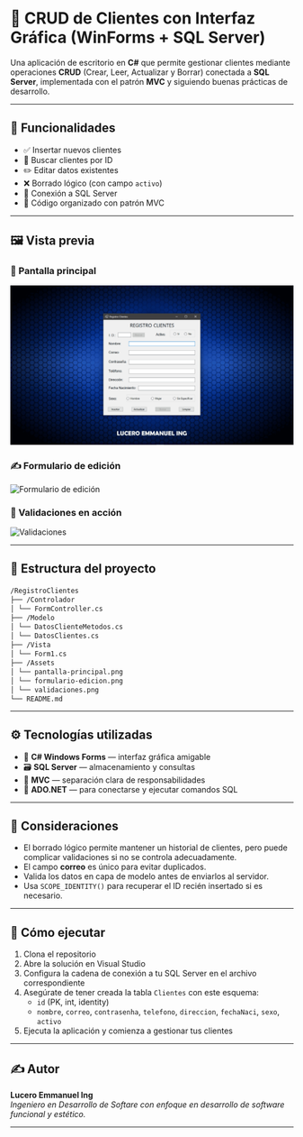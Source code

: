 # 🧾 CRUD de Clientes con Interfaz Gráfica (WinForms + SQL Server)

Una aplicación de escritorio en **C#** que permite gestionar clientes mediante operaciones **CRUD** (Crear, Leer, Actualizar y Borrar) conectada a **SQL Server**, implementada con el patrón **MVC** y siguiendo buenas prácticas de desarrollo.

---

## 🎯 Funcionalidades

- ✅ Insertar nuevos clientes
- 🔎 Buscar clientes por ID
- ✏️ Editar datos existentes
- ❌ Borrado lógico (con campo `activo`)
- 💾 Conexión a SQL Server
- 🧩 Código organizado con patrón MVC

---

## 🖼️ Vista previa

### 🌟 Pantalla principal
![Pantalla principal](RegistroClientes/Assets/pantalla-principal.png)
<!-- Aquí puedes mostrar la ventana principal de la aplicación -->

### ✍️ Formulario de edición
![Formulario de edición](Assets/formulario-edicion.png)
<!-- Muestra los campos para editar cliente -->

### 🧪 Validaciones en acción
![Validaciones](Assets/validaciones.png)
<!-- Imagen de campos con errores y el ErrorProvider activo -->

---

## 🧱 Estructura del proyecto
```
/RegistroClientes
├── /Controlador
│ └── FormController.cs
├── /Modelo
│ └── DatosClienteMetodos.cs
│ └── DatosClientes.cs
├── /Vista
│ └── Form1.cs
├── /Assets
│ └── pantalla-principal.png
│ └── formulario-edicion.png
│ └── validaciones.png
└── README.md
```
---

## ⚙️ Tecnologías utilizadas

- 🎨 **C# Windows Forms** — interfaz gráfica amigable
- 🗃️ **SQL Server** — almacenamiento y consultas
- 📐 **MVC** — separación clara de responsabilidades
- 💼 **ADO.NET** — para conectarse y ejecutar comandos SQL

---

## 🧠 Consideraciones

- El borrado lógico permite mantener un historial de clientes, pero puede complicar validaciones si no se controla adecuadamente.
- El campo **correo** es único para evitar duplicados.
- Valida los datos en capa de modelo antes de enviarlos al servidor.
- Usa `SCOPE_IDENTITY()` para recuperar el ID recién insertado si es necesario.

---

## 🚀 Cómo ejecutar

1. Clona el repositorio
2. Abre la solución en Visual Studio
3. Configura la cadena de conexión a tu SQL Server en el archivo correspondiente
4. Asegúrate de tener creada la tabla `Clientes` con este esquema:
   - `id` (PK, int, identity)
   - `nombre`, `correo`, `contrasenha`, `telefono`, `direccion`, `fechaNaci`, `sexo`, `activo`
5. Ejecuta la aplicación y comienza a gestionar tus clientes

---

## ✍️ Autor

**Lucero Emmanuel Ing**  
*Ingeniero en Desarrollo de Softare con enfoque en desarrollo de software funcional y estético.*

---

